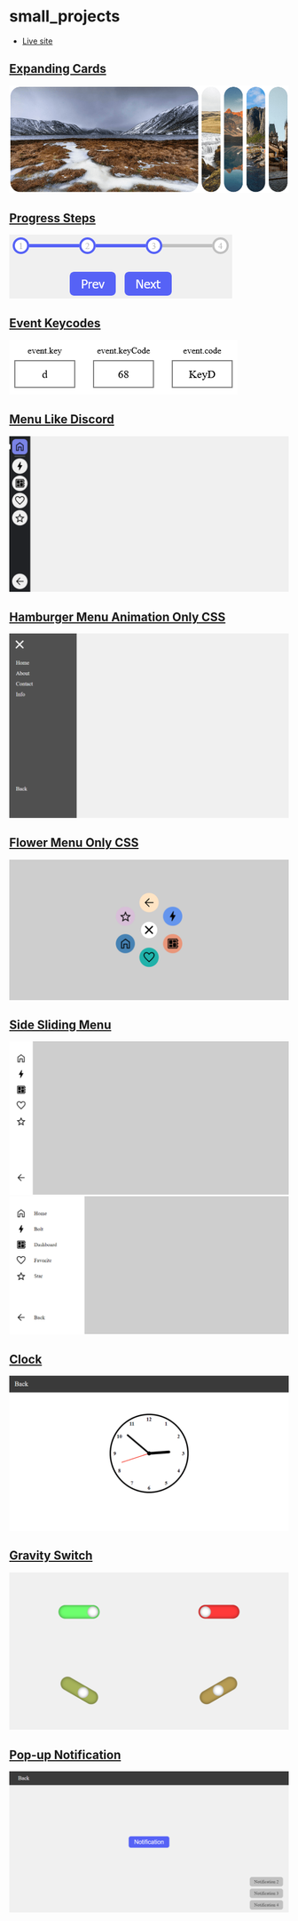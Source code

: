 # small_projects

- [Live site](https://jeda777.github.io/small_projects/)

## [Expanding Cards](https://jeda777.github.io/small_projects/Expanding%20Cards/index.html)

![](./Screenshots/ExpandingCards.png)

## [Progress Steps](https://jeda777.github.io/small_projects/Progress%20Steps/index.html)

![](./Screenshots/ProgressSteps.png)

## [Event Keycodes](https://jeda777.github.io/small_projects/Event%20Keycodes/index.html)

![](./Screenshots/EventKeycodes.png)

## [Menu Like Discord](https://jeda777.github.io/small_projects/Menu%20Like%20Discord/index.html)

![](./Screenshots/DiscordLikeMenu.png)

## [Hamburger Menu Animation Only CSS](https://jeda777.github.io/small_projects/Hamburger%20Menu%20Animation/index.html)

![](./Screenshots/HamburgerMenuAnimation.png)

## [Flower Menu Only CSS](https://jeda777.github.io/small_projects/Flower%20Menu/index.html)

![](./Screenshots/FlowerMenu.png)

## [Side Sliding Menu](https://jeda777.github.io/small_projects/Side%20Sliding%20Menu/index.html)

![](./Screenshots/SideSlidingMenu1.png)
![](./Screenshots/SideSlidingMenu2.png)

## [Clock](https://jeda777.github.io/small_projects/Clock/index.html)

![](./Screenshots/Clock.png)

## [Gravity Switch](https://jeda777.github.io/small_projects/Gravity%20Switch/index.html)

![](./Screenshots/GravitySwitch.png)

## [Pop-up Notification](https://jeda777.github.io/small_projects/Pop-up%20Notification/index.html)

![](./Screenshots/Pop-upNotification.png)
